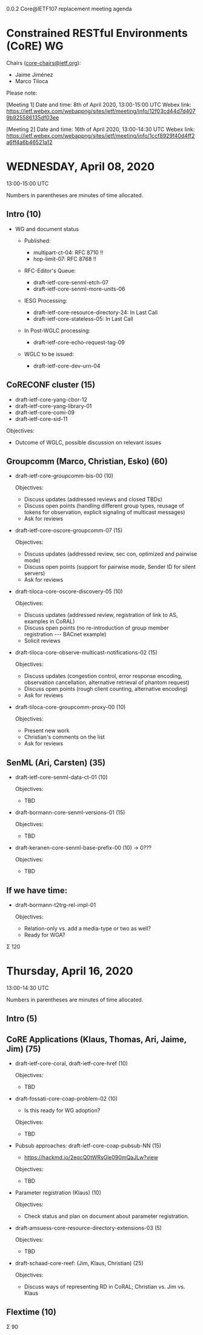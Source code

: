 0.0.2 Core@IETF107 replacement meeting agenda

# Constrained RESTful Environments (CoRE) WG

Chairs (core-chairs@ietf.org):

* Jaime Jiménez
* Marco Tiloca

Please note:

[Meeting 1]
Date and time: 8th of April 2020, 13:00-15:00 UTC
Webex link: https://ietf.webex.com/webappng/sites/ietf/meeting/info/12f03cd44d7d4079b925586135df03ee

[Meeting 2]
Date and time: 16th of April 2020, 13:00-14:30 UTC
Webex link: https://ietf.webex.com/webappng/sites/ietf/meeting/info/1ccf8929f40d4ff2a6ff4a6b46521a12


# WEDNESDAY, April 08, 2020

13:00-15:00 UTC

Numbers in parentheses are minutes of time allocated.

## Intro (10)

  * WG and document status
    * Published:
        * multipart-ct-04: RFC 8710 !!
        * hop-limit-07: RFC 8768 !!

    * RFC-Editor's Queue:
        * draft-ietf-core-senml-etch-07
        * draft-ietf-core-senml-more-units-06
    
    * IESG Processing:
        * draft-ietf-core-resource-directory-24: In Last Call
	    * draft-ietf-core-stateless-05: In Last Call
      
    * In Post-WGLC processing:
      * draft-ietf-core-echo-request-tag-09

    * WGLC to be issued:
      * draft-ietf-core-dev-urn-04

## CoRECONF cluster (15)

  * draft-ietf-core-yang-cbor-12
  * draft-ietf-core-yang-library-01
  * draft-ietf-core-comi-09
  * draft-ietf-core-sid-11

Objectives:

  - Outcome of WGLC, possible discussion on relevant issues

## Groupcomm (Marco, Christian, Esko) (60)

* draft-ietf-core-groupcomm-bis-00 (10)

    Objectives:
    
    - Discuss updates (addressed reviews and closed TBDs)
    - Discuss open points (handling different group types, reusage of tokens for observation, explicit signaling of multicast messages)
    - Ask for reviews

* draft-ietf-core-oscore-groupcomm-07 (15)

    Objectives:
    
    - Discuss updates (addressed review, sec con, optimized and pairwise mode)
    - Discuss open points (support for pairwise mode, Sender ID for silent servers)
    - Ask for reviews

* draft-tiloca-core-oscore-discovery-05 (10)

    Objectives:
    
    - Discuss updates (addressed review, registration of link to AS, examples in CoRAL)
    - Discuss open points (no re-introduction of group member registration --- BACnet example)
    - Solicit reviews

* draft-tiloca-core-observe-multicast-notifications-02 (15)

    Objectives:
    
    - Discuss updates (congestion control, error response encoding, observation cancellation, alternative retrieval of phantom request)
    - Discuss open points (rough client counting, alternative encoding)
    - Ask for reviews

* draft-tiloca-core-groupcomm-proxy-00 (10)

    Objectives:
    
    - Present new work
    - Christian's comments on the list
    - Ask for reviews

## SenML (Ari, Carsten) (35)

* draft-ietf-core-senml-data-ct-01 (10)

    Objectives:
    
    - TBD

* draft-bormann-core-senml-versions-01 (15)

    Objectives:
    
    - TBD

* draft-keranen-core-senml-base-prefix-00 (10) -> 0???

    Objectives:
    
    - TBD

## If we have time:
 * draft-bormann-t2trg-rel-impl-01

    Objectives:
      * Relation-only vs. add a media-type or two as well?
      * Ready for WGA?
    

Σ 120


# Thursday, April 16, 2020

13:00-14:30 UTC

Numbers in parentheses are minutes of time allocated.

## Intro (5)

## CoRE Applications (Klaus, Thomas, Ari, Jaime, Jim) (75)

* draft-ietf-core-coral, draft-ietf-core-href  (10)

    Objectives:
    
    - TBD

* draft-fossati-core-coap-problem-02 (10)

    * Is this ready for WG adoption?

    Objectives:
    
    - TBD

* Pubsub approaches: draft-ietf-core-coap-pubsub-NN (15)
    * https://hackmd.io/2eqcQ0tWRsGle090mQaJLw?view

    Objectives:
    
    - TBD

* Parameter registration (Klaus) (10)

    Objectives:
    
    - Check status and plan on document about parameter registration.

* draft-amsuess-core-resource-directory-extensions-03 (5)

    Objectives:
    
    - TBD

* draft-schaad-core-reef: (Jim, Klaus, Christian) (25)

    Objectives:
    
    - Discuss ways of representing RD in CoRAL; Christian vs. Jim vs. Klaus

## Flextime (10)

Σ 90
